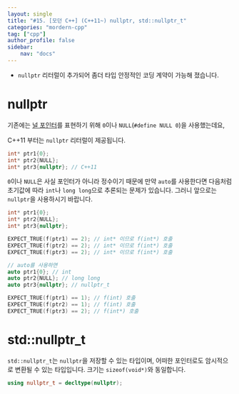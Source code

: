 ```yaml
---
layout: single
title: "#15. [모던 C++] (C++11~) nullptr, std::nullptr_t"
categories: "mordern-cpp"
tag: ["cpp"]
author_profile: false
sidebar: 
    nav: "docs"
---
```


* `nullptr` 리터럴이 추가되어 좀더 타입 안정적인 코딩 계약이 가능해 졌습니다.

# nullptr

기존에는 [널 포인터](https://tango1202.github.io/classic-cpp-guide/classic-cpp-guide-pointer-reference/#%EB%84%90-%ED%8F%AC%EC%9D%B8%ED%84%B0)를 표현하기 위해 `0`이나 `NULL`(`#define NULL 0`)을 사용했는데요, 

C++11 부터는 `nullptr` 리터럴이 제공됩니다.

```cpp
int* ptr1{0};
int* ptr2{NULL};
int* ptr3{nullptr}; // C++11
```

`0`이나 `NULL`은 사실 포인터가 아니라 정수이기 때문에 만약 `auto`를 사용한다면 다음처럼 초기값에 따라 `int`나 `long long`으로 추론되는 문제가 있습니다. 그러니 앞으로는 `nullptr`을 사용하시기 바랍니다.


```cpp
int* ptr1{0};
int* ptr2{NULL};
int* ptr3{nullptr};

EXPECT_TRUE(f(ptr1) == 2); // int* 이므로 f(int*) 호출
EXPECT_TRUE(f(ptr2) == 2); // int* 이므로 f(int*) 호출
EXPECT_TRUE(f(ptr3) == 2); // int* 이므로 f(int*) 호출

// auto를 사용하면
auto ptr1{0}; // int
auto ptr2{NULL}; // long long
auto ptr3{nullptr}; // nullptr_t

EXPECT_TRUE(f(ptr1) == 1); // f(int) 호출  
EXPECT_TRUE(f(ptr2) == 1); // f(int) 호출
EXPECT_TRUE(f(ptr3) == 2); // f(int*) 호출
```

# std::nullptr_t

`std::nullptr_t`는 `nullptr`을 저장할 수 있는 타입이며, 어떠한 포인터로도 암시적으로 변환될 수 있는 타입입니다. 크기는 `sizeof(void*)`와 동일합니다.

```cpp
using nullptr_t = decltype(nullptr);
```
